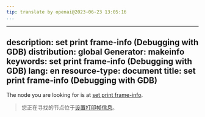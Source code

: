 ```yaml
---
tip: translate by openai@2023-06-23 13:05:16
...
```

---
description: set print frame-info (Debugging with GDB)
distribution: global
Generator: makeinfo
keywords: set print frame-info (Debugging with GDB)
lang: en
resource-type: document
title: set print frame-info (Debugging with GDB)
---

The node you are looking for is at [set print frame-info](Print-Settings.html#set-print-frame_002dinfo).

> 您正在寻找的节点位于[设置打印帧信息](Print-Settings.html#set-print-frame_002dinfo)。
